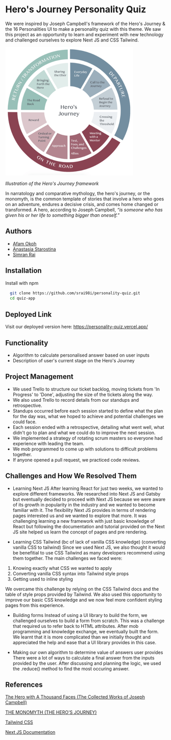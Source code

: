 # Hero's Journey Personality Quiz

We were inspired by Joseph Campbell's framework of the Hero's Journey & the 16 Personalities UI to make a personality quiz with this theme. We saw this project as an opportunity to learn and experiment with new technology and challenged ourselves to explore Next JS and CSS Tailwind.

 <img src="./heros_journey.png" width="400px"/> 
 
<em> Illustration of the Hero's Journey framework</em>

In narratology and comparative mythology, the hero's journey, or the monomyth, is the common template of stories that involve a hero who goes on an adventure, endures a decisive crisis, and comes home changed or transformed. A hero, according to Joseph Campbell, <em>“is someone who has given his or her life to something bigger than oneself.”</em>

## Authors

- [Afam Okoh](https://www.github.com/afam-io)
- [Anastasia Starostina](https://www.github.com/anastasia-starostina)
- [Simran Rai](https://www.github.com/srai98i)


## Installation

Install with npm

```bash
  git clone https://github.com/srai98i/personality-quiz.git
  cd quiz-app
```
    
## Deployed Link

Visit our deployed version here: https://personality-quiz.vercel.app/


## Functionality

- Algorithm to calculate personalised answer based on user inputs
- Description of user's current stage on the Hero's Journey



## Project Management

- We used Trello to structure our ticket backlog, moving tickets from 'In Progress' to 'Done', adjusting the size of the tickets along the way.
- We also used Trello to record details from our standups and retrospective. 
- Standups occurred before each session started to define what the plan for the day was, what we hoped to achieve and potential challenges we could face.
- Each session ended with a retrospective, detailing what went well, what didn't go to plan and what we could do to improve the next session.
- We implemented a strategy of rotating scrum masters so everyone had experience with leading the team.
- We mob programmed to come up with solutions to difficult problems together.
- If anyone opened a pull request, we practiced code reviews. 
## Challenges and How We Resolved Them 

- Learning Next JS
After learning React for just two weeks, we wanted to explore different frameworks. We researched into Next JS and Gatsby but eventually decided to proceed with Next JS because we were aware of its growth in popularity in the industry and we wanted to become familiar with it. The flexibility Next JS provides in terms of rendering pages interested us and we wanted to explore that more. It was challenging learning a new framework with just basic knowledge of React but following the documentation and tutorial provided on the Next JS site helped us learn the concept of pages and pre rendering. 


- Learning CSS Tailwind (bc of lack of vanilla CSS knowledge) (converting vanilla CSS to tailwind)
Since we used Next JS, we also thought it would be benefitial to use CSS Tailwind as many developers recommend using them together. The main challenges we faced were:
1. Knowing exactly what CSS we wanted to apply 
2. Converting vanilla CSS syntax into Tailwind style props 
3. Getting used to inline styling

We overcame this challenge by relying on the CSS Tailwind docs and the table of style props provided by Tailwind. We also used this opportunity to improve our basic CSS knowledge and we now feel more confident styling pages from this experience. 

- Building forms
Instead of using a UI library to build the form, we challenged ourselves to build a form from scratch. This was a challenge that required us to refer back to HTML attributes. After mob programming and knowledge exchange, we eventually built the form. We learnt that it is more complicated than we initially thought and appreciated the help and ease that a UI library provides in this case. 

- Making our own algorithm to determine value of answers user provides
There were a lot of ways to calculate a final answer from the inputs provided by the user. After discussing and planning the logic, we used the .reduce() method to find the most occuring answer. 


## References

[The Hero with A Thousand Faces (The Collected Works of Joseph Campbell)](https://www.amazon.co.uk/Thousand-Faces-Collected-Joseph-Campbell/dp/1577315936/ref=pd_lpo_1?pd_rd_i=1577315936&psc=1)

[THE MONOMYTH (THE HERO'S JOURNEY)](https://libguides.gvsu.edu/c.php?g=948085&p=6857311)

[Tailwind CSS](https://tailwindcss.com/)

[Next JS Documentation](https://nextjs.org/docs)




